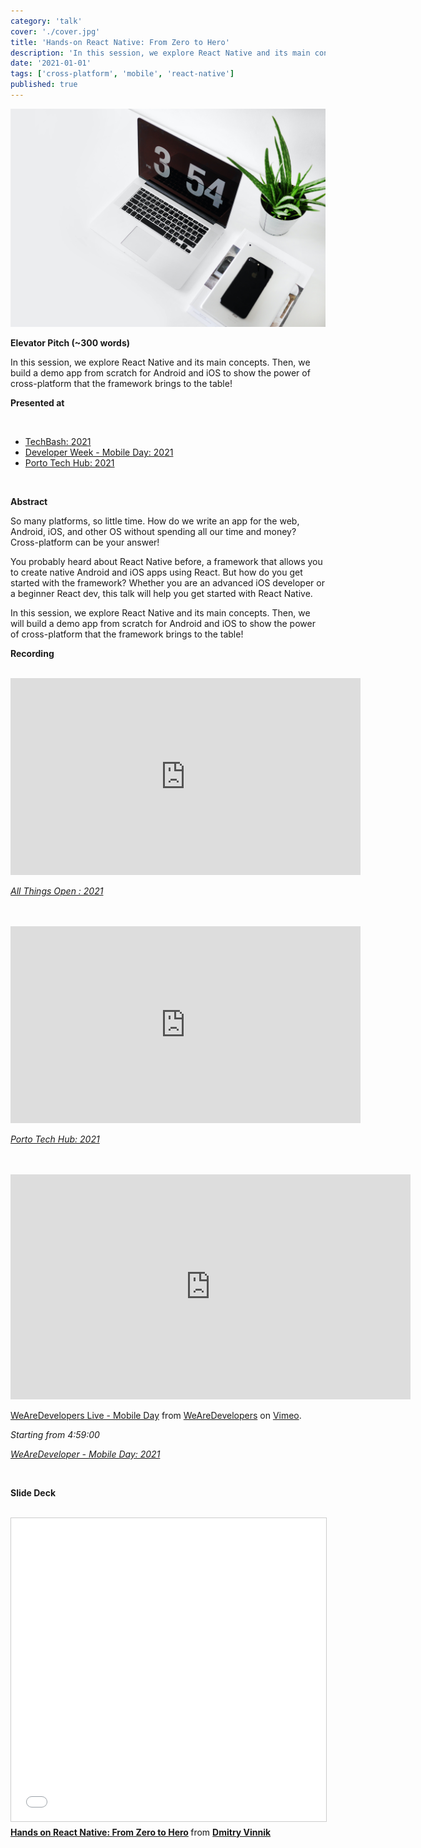 ```yaml
---
category: 'talk'
cover: './cover.jpg'
title: 'Hands-on React Native: From Zero to Hero'
description: 'In this session, we explore React Native and its main concepts'
date: '2021-01-01'
tags: ['cross-platform', 'mobile', 'react-native']
published: true
---
```

![cross-platform](./cover.jpg)

**Elevator Pitch (~300 words)**

In this session, we explore React Native and its main concepts. Then, we build a demo app from scratch for Android and iOS to show the power of cross-platform that the framework brings to the table!

**Presented at**

<br>


- [TechBash: 2021]()
- [Developer Week - Mobile Day: 2021]()
- [Porto Tech Hub: 2021]()
<br>

**Abstract**
 
So many platforms, so little time. How do we write an app for the web, Android, iOS, and other OS without spending all our time and money? Cross-platform can be your answer!

You probably heard about React Native before, a framework that allows you to create native Android and iOS apps using React. But how do you get started with the framework? Whether you are an advanced iOS developer or a beginner React dev, this talk will help you get started with React Native.

In this session, we explore React Native and its main concepts. Then, we will build a demo app from scratch for Android and iOS to show the power of cross-platform that the framework brings to the table!

**Recording**

<br>

<iframe width="560" height="315" src="https://www.youtube.com/embed/9tXktXR9iJk" title="YouTube video player" frameborder="0" allow="accelerometer; autoplay; clipboard-write; encrypted-media; gyroscope; picture-in-picture" allowfullscreen></iframe>

*[All Things Open : 2021]()*

<br>
<br>

<iframe width="560" height="315" src="https://www.youtube.com/embed/3J4hlbpczY8" title="YouTube video player" frameborder="0" allow="accelerometer; autoplay; clipboard-write; encrypted-media; gyroscope; picture-in-picture" allowfullscreen></iframe>

*[Porto Tech Hub: 2021]()*

<br>

<br>

<iframe src="https://player.vimeo.com/video/639870487?h=ff1b58e6e7&title=0&byline=0&portrait=0" width="640" height="360" frameborder="0" allow="autoplay; fullscreen; picture-in-picture" allowfullscreen></iframe>
<p><a href="https://vimeo.com/639870487">WeAreDevelopers Live - Mobile Day</a> from <a href="https://vimeo.com/wearedevelopers">WeAreDevelopers</a> on <a href="https://vimeo.com">Vimeo</a>.</p>

*Starting from 4:59:00*

*[WeAreDeveloper - Mobile Day: 2021]()*

<br>

**Slide Deck**

<br>

<iframe src="//www.slideshare.net/slideshow/embed_code/key/5XSEN0oWtt3QZ" width="595" height="485" frameborder="0" marginwidth="0" marginheight="0" scrolling="no" style="border:1px solid #CCC; border-width:1px; margin-bottom:5px; max-width: 100%;" allowfullscreen> </iframe> <div style="margin-bottom:5px"> <strong> <a href="//www.slideshare.net/DmitryVinnik1/hands-on-react-native-from-zero-to-hero" title="Hands on React Native: From Zero to Hero" target="_blank">Hands on React Native: From Zero to Hero</a> </strong> from <strong><a href="//www.slideshare.net/DmitryVinnik1" target="_blank">Dmitry Vinnik</a></strong> </div>

